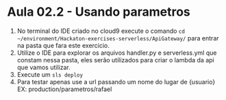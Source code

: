 # Aula 02.2 - Usando parametros

1. No terminal do IDE criado no cloud9 execute o comando `cd ~/environment/Hackaton-exercises-serverless/ApiGateway/` para entrar na pasta que fara este exercicio.
2. Utilize o IDE para explorar os arquivos handler.py e serverless.yml que constam nessa pasta, eles serão utilizados para criar o lambda da api que vamos utilizar.
3. Execute um `sls deploy`
4. Para testar apenas use a url passando um nome do lugar de {usuario} EX: production/parametros/rafael